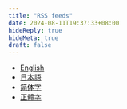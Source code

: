 ```yaml
---
title: "RSS feeds"
date: 2024-08-11T19:37:33+08:00
hideReply: true
hideMeta: true
draft: false
---
```


- [English](/index.xml)
- [日本語](/ja/index.xml)
- [简体字](/zh-Hans/index.xml)
- [正體字](/zh-Hant/index.xml)
